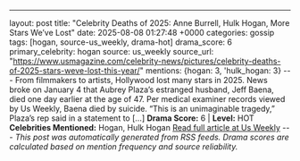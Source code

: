 ---
layout: post
title: "Celebrity Deaths of 2025: Anne Burrell, Hulk Hogan, More Stars We’ve Lost"
date: 2025-08-08 01:27:48 +0000
categories: gossip
tags: [hogan, source-us_weekly, drama-hot]
drama_score: 6
primary_celebrity: hogan
source: us_weekly
source_url: "https://www.usmagazine.com/celebrity-news/pictures/celebrity-deaths-of-2025-stars-weve-lost-this-year/"
mentions: {hogan: 3, 'hulk_hogan: 3} --- From filmmakers to artists, Hollywood lost many stars in 2025. News broke on January 4 that Aubrey Plaza’s estranged husband, Jeff Baena, died one day earlier at the age of 47. Per medical examiner records viewed by Us Weekly, Baena died by suicide. “This is an unimaginable tragedy,” Plaza’s rep said in a statement to […] **Drama Score:** 6 | **Level:** HOT **Celebrities Mentioned:** Hogan, Hulk Hogan [Read full article at Us Weekly](https://www.usmagazine.com/celebrity-news/pictures/celebrity-deaths-of-2025-stars-weve-lost-this-year/) --- *This post was automatically generated from RSS feeds. Drama scores are calculated based on mention frequency and source reliability.*